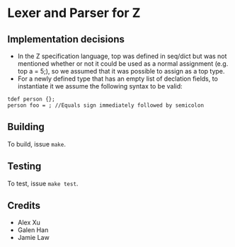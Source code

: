 # Lexer and Parser for Z

## Implementation decisions
* In the Z specification language, top was defined in seq/dict but was not mentioned whether or not it could be used as a normal assignment (e.g. top a = 5;), so we assumed that it was possible to assign as a top type.
* For a newly defined type that has an empty list of declation fields, to instantiate it we assume the following syntax to be valid:

```
tdef person {};
person foo = ; //Equals sign immediately followed by semicolon
```

## Building
To build, issue `make`.


## Testing
To test, issue `make test`.

## Credits
* Alex Xu
* Galen Han
* Jamie Law